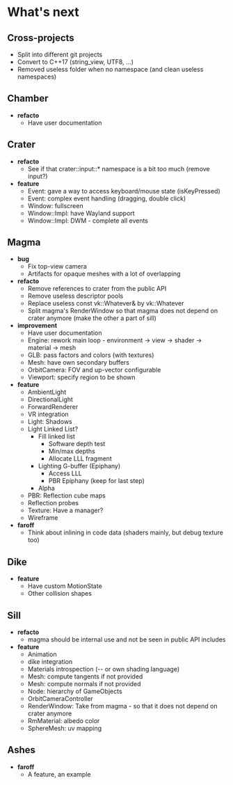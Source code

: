 # What's next

## Cross-projects

- Split into different git projects
- Convert to C++17 (string_view, UTF8, ...)
- Removed useless folder when no namespace (and clean useless namespaces)

## Chamber

- **refacto**
    - Have user documentation

## Crater

- **refacto**
    - See if that crater::input::* namespace is a bit too much (remove input?)
- **feature**
    - Event: gave a way to access keyboard/mouse state (isKeyPressed)
    - Event: complex event handling (dragging, double click)
    - Window: fullscreen
    - Window::Impl: have Wayland support
    - Window::Impl: DWM - complete all events

## Magma

- **bug**
    - Fix top-view camera
    - Artifacts for opaque meshes with a lot of overlapping
- **refacto**
    - Remove references to crater from the public API
    - Remove useless descriptor pools
    - Replace useless const vk::Whatever& by vk::Whatever
    - Split magma's RenderWindow so that magma does not depend on crater anymore (make the other a part of sill)
- **improvement** 
    - Have user documentation
    - Engine: rework main loop - environment -> view -> shader -> material -> mesh
    - GLB: pass factors and colors (with textures)
    - Mesh: have own secondary buffers
    - OrbitCamera: FOV and up-vector configurable
    - Viewport: specify region to be shown
- **feature**
    - AmbientLight
    - DirectionalLight
    - ForwardRenderer
    - VR integration
    - Light: Shadows
    - Light Linked List?
        - Fill linked list
            - Software depth test
            - Min/max depths
            - Allocate LLL fragment
        - Lighting G-buffer (Epiphany)
            - Access LLL
            - PBR Epiphany (keep for last step)
        - Alpha
    - PBR: Reflection cube maps
    - Reflection probes
    - Texture: Have a manager?
    - Wireframe
- **faroff**
    - Think about inlining in code data (shaders mainly, but debug texture too)

## Dike

- **feature**
    - Have custom MotionState
    - Other collision shapes

## Sill

- **refacto**
    - magma should be internal use and not be seen in public API includes
- **feature**
    - Animation
    - dike integration
    - Materials introspection (-- or own shading language)
    - Mesh: compute tangents if not provided
    - Mesh: compute normals if not provided
    - Node: hierarchy of GameObjects
    - OrbitCameraController
    - RenderWindow: Take from magma - so that it does not depend on crater anymore
    - RmMaterial: albedo color
    - SphereMesh: uv mapping

## Ashes

- **faroff**
    - A feature, an example
